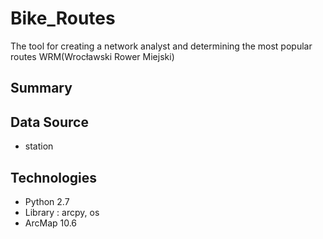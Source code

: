 # Bike_Routes
The tool for creating a network analyst and determining the most popular routes WRM(Wrocławski Rower Miejski)

## Summary

## Data Source
* station

## Technologies
* Python 2.7
* Library : arcpy, os
* ArcMap 10.6

